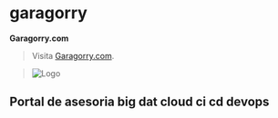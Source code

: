 # garagorry
**Garagorry.com**
>Visita [Garagorry.com](https://garagorry.com).


>![Logo](https://comprasenlinea.xyz/images/garagorry.com-logo.png)

## Portal de asesoria big dat cloud ci cd devops
